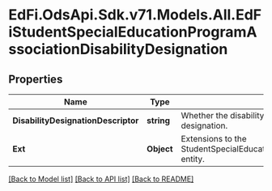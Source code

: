 # EdFi.OdsApi.Sdk.v71.Models.All.EdFiStudentSpecialEducationProgramAssociationDisabilityDesignation

## Properties

Name | Type | Description | Notes
------------ | ------------- | ------------- | -------------
**DisabilityDesignationDescriptor** | **string** | Whether the disability is IDEA, Section 504, or other disability designation. | 
**Ext** | **Object** | Extensions to the StudentSpecialEducationProgramAssociationDisabilityDesignation entity. | [optional] 

[[Back to Model list]](../README.md#documentation-for-models) [[Back to API list]](../README.md#documentation-for-api-endpoints) [[Back to README]](../README.md)

